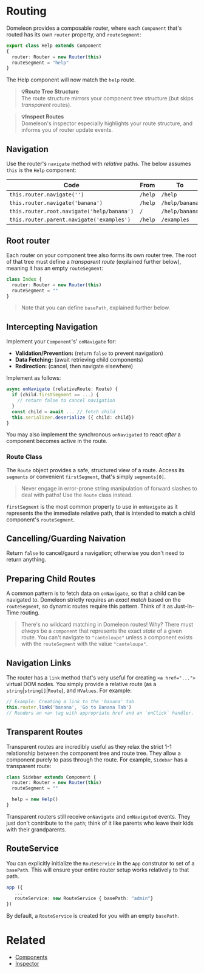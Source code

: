 # Routing

Domeleon provides a composable router, where each `Component` that's routed has its own `router` property, and `routeSegment`:

``` ts
export class Help extends Component
{
  router: Router = new Router(this)  
  routeSegment = "help"
}
```


The Help component will now match the `help` route.

> **💡Route Tree Structure**  
> The route structure mirrors your component tree structure (but skips *transparent* routes).

> **💡Inspect Routes**  
> Domeleon's inspector especially highlights your route structure, and informs you of router update events.

## Navigation

Use the router's `navigate` method with *relative* paths. The below assumes `this` is the `Help` component:

| Code | From | To |
|------|-------------|------------|
| `this.router.navigate('')` | `/help` | `/help` |
| `this.router.navigate('banana')` | `/help` | `/help/banana` |
| `this.router.root.navigate('help/banana')` | `/` | `/help/banana` |
| `this.router.parent.navigate('examples')` | `/help` | `/examples` |

## Root router

Each router on your component tree also forms its own router tree. The root of that tree must define a *transparent route* (explained further below), meaning it has an empty `routeSegment`:

```ts
class Index {
  router: Router = new Router(this)
  routeSegment = ""
}
```

>Note that you can define `basePath`, explained further below.

## Intercepting Navigation

Implement your `Component`'s' `onNavigate` for:

*   **Validation/Prevention:** (return `false` to prevent navigation)
*   **Data Fetching:** (await retrieving child components)
*   **Redirection:** (cancel, then navigate elsewhere)

Implement as follows:

```ts
async onNavigate (relativeRoute: Route) {
  if (child.firstSegment == ...) {
    // return false to cancel navigation
  }
  const child = await ... // fetch child
  this.serializer.deserialize ({ child: child})
}
```
You may also implement the synchronous `onNavigated` to react *after* a component becomes active in the route.

### Route Class
The `Route` object provides a safe, structured view of a route. Access its `segments` or convenient `firstSegment`, that's simply `segments[0]`.

> Never engage in error-prone string manipulation of forward slashes to deal with paths! Use the `Route` class instead.

`firstSegment` is the most common property to use in `onNavigate` as it represents the the immediate relative path, that is intended to match a child component's `routeSegment`.

## Cancelling/Guarding Naivation

Return `false` to cancel/gaurd a navigation; otherwise you don't need to return anything.

## Preparing Child Routes

A common pattern is to fetch data on `onNavigate`, so that a child can be navigated to. Domeleon strictly requires an *exact match* based on the `routeSegment`, so dynamic routes require this pattern. Think of it as Just-In-Time routing.

> There's no wildcard matching in Domeleon routes! Why? There must *always* be a `component` that represents the exact *state* of a given route. You can't navigate to `"canteloupe"` unless a component exists with the `routeSegment` with the value `"canteloupe"`.

## Navigation Links

The router has a `link` method that's very useful for creating `<a href="...">` virtual DOM nodes. You simply provide a relative route (as a `string`|`string[]`|`Route`), and `HValues`. For example:

```ts
// Example: Creating a link to the 'banana' tab
this.router.link('banana', 'Go to Banana Tab')
// Renders an <a> tag with appropriate href and an `onClick` handler.
```
## Transparent Routes

Transparent routes are incredibly useful as they relax the strict 1-1 relationship between the component tree and route tree. They allow a component purely to pass through the route. For example, `Sidebar` has a transparent route:

```ts
class Sidebar extends Component {  
  router: Router = new Router(this)
  routeSegment = ""

  help = new Help()
}
```
Transparent routers still receive `onNavigate` and `onNavigated` events. They just don't contribute to the `path`; think of it like parents who leave their kids with their grandparents.

## RouteService

You can explicitly initialize the `RouteService` in the `App` construtor to set of a `basePath`. This will ensure your entire router setup works relatively to that path.

```ts
app ({
   ...
   routeService: new RouteService { basePath: "admin"}
})
```
By default, a `RouteService` is created for you with an empty `basePath`.

# Related

* [Components](./components.md)
* [Inspector](./inspector.md)